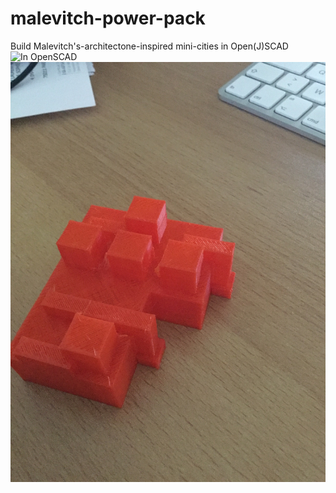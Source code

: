 # malevitch-power-pack
Build Malevitch's-architectone-inspired mini-cities in Open(J)SCAD
![In OpenSCAD
](screencap.png)
![First printing test](premier-test.jpg)


